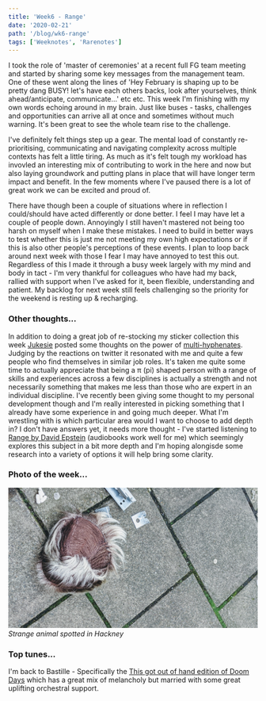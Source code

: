 ```yaml
---
title: 'Week6 - Range'
date: '2020-02-21'
path: '/blog/wk6-range'
tags: ['Weeknotes', 'Rarenotes']
---
```


I took the role of 'master of ceremonies' at a recent full FG team meeting and started by sharing some key messages from the management team. One of these went along the lines of 'Hey February is shaping up to be pretty dang BUSY! let's have each others backs, look after yourselves, think ahead/anticipate, communicate...' etc etc. This week I'm finishing with my own words echoing around in my brain. Just like buses - tasks, challenges and opportunities can arrive all at once and sometimes without much warning. It's been great to see the whole team rise to the challenge.

I've definitely felt things step up a gear. The mental load of constantly re-prioritising, communicating and navigating complexity across multiple contexts has felt a little tiring. As much as it's felt tough my workload has invovled an interesting mix of contributing to work in the here and now but also laying groundwork and putting plans in place that will have longer term impact and benefit. In the few moments where I've paused there is a lot of great work we can be excited and proud of.

There have though been a couple of situations where in reflection I could/should have acted differently or done better. I feel I may have let a couple of people down. Annoyingly I still haven't mastered not being too harsh on myself when I make these mistakes. I need to build in better ways to test whether this is just me not meeting my own high expectations or if this is also other people's perceptions of these events. I plan to loop back around next week with those I fear I may have annoyed to test this out. Regardless of this I made it through a busy week largely with my mind and body in tact - I'm very thankful for colleagues who have had my back, rallied with support when I've asked for it, been flexible, understanding and patient. My backlog for next week still feels challenging so the priority for the weekend is resting up & recharging.

### Other thoughts...

In addition to doing a great job of re-stocking my sticker collection this week [Jukesie](https://twitter.com/jukesie) posted some thoughts on the power of [multi-hyphenates](https://digitalbydefault.com/2020/02/12/multi-hyphenates/). Judging by the reactions on twitter it resonated with me and quite a few people who find themselves in similar job roles. It's taken me quite some time to actually appreciate that being a π (pi) shaped person with a range of skills and experiences across a few disciplines is actually a strength and not necessarily something that makes me less than those who are expert in an individual discipline. I've recently been giving some thought to my personal development though and I'm really interested in picking something that I already have some experience in and going much deeper. What I'm wrestling with is which particular area would I want to choose to add depth in? I don't have answers yet, it needs more thought - I've started listening to [Range by David Epstein](https://www.amazon.co.uk/Range-Generalists-Triumph-Specialized-World/dp/1509843493/ref=sr_1_1/) (audiobooks work well for me) which seemingly explores this subject in a bit more depth and I'm hoping alongisde some research into a variety of options it will help bring some clarity.

### Photo of the week...

![Strange animal spotted in Hackney](../images/hackney_animal.jpg)
_Strange animal spotted in Hackney_

### Top tunes...

I'm back to Bastille - Specifically the [This got out of hand edition of Doom Days](https://open.spotify.com/album/2ZTutAjJEBw4mA5t4Edg1d) which has a great mix of melancholy but married with some great uplifting orchestral support.
